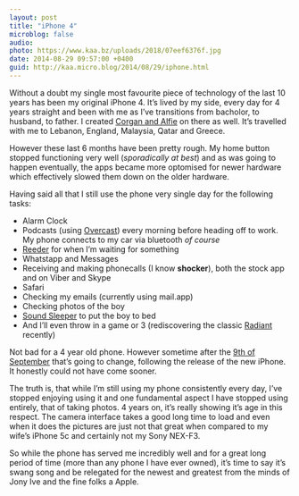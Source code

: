 ```yaml
---
layout: post
title: "iPhone 4"
microblog: false
audio: 
photo: https://www.kaa.bz/uploads/2018/07eef6376f.jpg
date: 2014-08-29 09:57:00 +0400
guid: http://kaa.micro.blog/2014/08/29/iphone.html
---
```

<p>Without a doubt my single most favourite piece of technology of the last 10 years has been my original iPhone 4. It&rsquo;s lived by my side, every day for 4 years straight and been with me as I&rsquo;ve transitions from bacholor, to husband, to father. I created <a href="http://moonracket.com">Corgan and Alfie</a> on there as well.  It&rsquo;s travelled with me to Lebanon, England, Malaysia, Qatar and Greece.</p>

<p>However these last 6 months have been pretty rough. My home button stopped functioning very well (<em>sporadically at best</em>) and as was going to happen eventually, the apps became more optomised for newer hardware which effectively slowed them down on the older hardware.</p>

<p>Having said all that I still use the phone very single day for the following tasks:</p>

<ul><li>Alarm Clock</li>
<li>Podcasts (using <a href="https://overcast.fm">Overcast</a>) every morning before heading off to work. My phone connects to my car via bluetooth <em>of course</em></li>
<li><a href="http://reederapp.com">Reeder</a> for when I&rsquo;m waiting for something</li>
<li>Whatstapp and Messages</li>
<li>Receiving and making phonecalls (I know <strong>shocker</strong>), both the stock app and on Viber and Skype</li>
<li>Safari</li>
<li>Checking my emails (currently using mail.app)</li>
<li>Checking photos of the boy</li>
<li><a href="http://parents2parentsapps.com/soundsleeper/">Sound Sleeper</a> to put the boy to bed</li>
<li>And I&rsquo;ll even throw in a game or 3 (rediscovering the classic <a href="http://www.hexage.net/radiant/">Radiant</a> recently)</li>
</ul><p>Not bad for a 4 year old phone. However sometime after the <a href="http://www.loopinsight.com/2014/08/28/apple-announces-special-event-for-sept-9/">9th of September</a> that&rsquo;s going to change, following the release of the new iPhone. It honestly could not have come sooner.</p>

<p>The truth is, that while I&rsquo;m still using my phone consistently every day, I&rsquo;ve stopped enjoying using it and one fundamental aspect I have stopped using entirely, that of taking photos.  4 years on, it&rsquo;s really showing it&rsquo;s age in this respect. The camera interface takes a good long time to load and even when it does the pictures are just not that great when compared to my wife&rsquo;s iPhone 5c and certainly not my Sony NEX-F3.</p>

<p>So while the phone has served me incredibly well and for a great long period of time (more than any phone I have ever owned), it&rsquo;s time to say it&rsquo;s swang song and be relegated for the newest and greatest from the minds of Jony Ive and the fine folks a Apple.</p>

<p><img src="https://www.kaa.bz/uploads/2018/07eef6376f.jpg" alt="" /></p>
